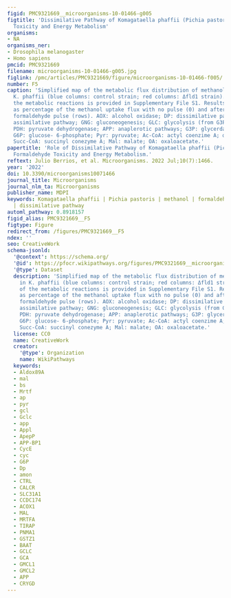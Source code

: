 ```yaml
---
figid: PMC9321669__microorganisms-10-01466-g005
figtitle: 'Dissimilative Pathway of Komagataella phaffii (Pichia pastoris): Formaldehyde
  Toxicity and Energy Metabolism'
organisms:
- NA
organisms_ner:
- Drosophila melanogaster
- Homo sapiens
pmcid: PMC9321669
filename: microorganisms-10-01466-g005.jpg
figlink: /pmc/articles/PMC9321669/figure/microorganisms-10-01466-f005/
number: F5
caption: 'Simplified map of the metabolic flux distribution of methanol uptake in
  K. phaffii (blue columns: control strain; red columns: Δfld1 strain). The list of
  the metabolic reactions is provided in Supplementary File S1. Results are shown
  as percentage of the methanol uptake flux with no pulse (0) and after 5 or 8 mM
  formaldehyde pulse (rows). AOX: alcohol oxidase; DP: dissimilative pathway; AP:
  assimilative pathway; GNG: gluconeogenesis; GLC: glycolysis (from G3P onwards);
  PDH: pyruvate dehydrogenase; APP: anaplerotic pathways; G3P: glycerdaldyde-3-phosphate;
  G6P: glucose- 6-phosphate; Pyr: pyruvate; Ac-CoA: actyl coenzime A; α-KG: α -ketoglutarate;
  Succ-CoA: succinyl conezyme A; Mal: malate; OA: oxaloacetate.'
papertitle: 'Role of Dissimilative Pathway of Komagataella phaffii (Pichia pastoris):
  Formaldehyde Toxicity and Energy Metabolism.'
reftext: Julio Berrios, et al. Microorganisms. 2022 Jul;10(7):1466.
year: '2022'
doi: 10.3390/microorganisms10071466
journal_title: Microorganisms
journal_nlm_ta: Microorganisms
publisher_name: MDPI
keywords: Komagataella phaffii | Pichia pastoris | methanol | formaldehyde dehydrogenase
  | dissimilative pathway
automl_pathway: 0.8918157
figid_alias: PMC9321669__F5
figtype: Figure
redirect_from: /figures/PMC9321669__F5
ndex: ''
seo: CreativeWork
schema-jsonld:
  '@context': https://schema.org/
  '@id': https://pfocr.wikipathways.org/figures/PMC9321669__microorganisms-10-01466-g005.html
  '@type': Dataset
  description: 'Simplified map of the metabolic flux distribution of methanol uptake
    in K. phaffii (blue columns: control strain; red columns: Δfld1 strain). The list
    of the metabolic reactions is provided in Supplementary File S1. Results are shown
    as percentage of the methanol uptake flux with no pulse (0) and after 5 or 8 mM
    formaldehyde pulse (rows). AOX: alcohol oxidase; DP: dissimilative pathway; AP:
    assimilative pathway; GNG: gluconeogenesis; GLC: glycolysis (from G3P onwards);
    PDH: pyruvate dehydrogenase; APP: anaplerotic pathways; G3P: glycerdaldyde-3-phosphate;
    G6P: glucose- 6-phosphate; Pyr: pyruvate; Ac-CoA: actyl coenzime A; α-KG: α -ketoglutarate;
    Succ-CoA: succinyl conezyme A; Mal: malate; OA: oxaloacetate.'
  license: CC0
  name: CreativeWork
  creator:
    '@type': Organization
    name: WikiPathways
  keywords:
  - Aldox89A
  - mal
  - bs
  - Mrtf
  - ap
  - pyr
  - gcl
  - Gclc
  - app
  - Appl
  - ApepP
  - APP-BP1
  - CycE
  - cyc
  - G6P
  - Dp
  - amon
  - CTRL
  - CALCR
  - SLC31A1
  - CCDC174
  - ACOX1
  - MAL
  - MRTFA
  - TIRAP
  - PNMA1
  - GSTZ1
  - BAAT
  - GCLC
  - GCA
  - GMCL1
  - GMCL2
  - APP
  - CRYGD
---
```

